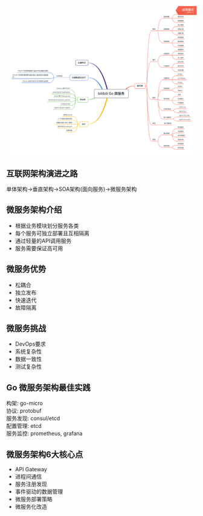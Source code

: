 ![](https://github.com/Yokong/notebook/blob/master/Golang/images/bilibili%20Go%20%E5%BE%AE%E6%9C%8D%E5%8A%A1.png)
## 互联网架构演进之路

单体架构->垂直架构->SOA架构(面向服务)->微服务架构

## 微服务架构介绍

* 根据业务模块划分服务各类
* 每个服务可独立部署且互相隔离
* 通过轻量的API调用服务
* 服务需要保证高可用

## 微服务优势

* 松耦合
* 独立发布
* 快速迭代
* 故障隔离

## 微服务挑战

* DevOps要求
* 系统复杂性
* 数据一致性
* 测试复杂性

## Go 微服务架构最佳实践

构架: go-micro  
协议: protobuf  
服务发现: consul/etcd  
配置管理: etcd  
服务监控: prometheus, grafana  

## 微服务架构6大核心点

* API Gateway
* 进程间通信
* 服务注册发现
* 事件驱动的数据管理
* 微服务部署策略
* 微服务化改造
